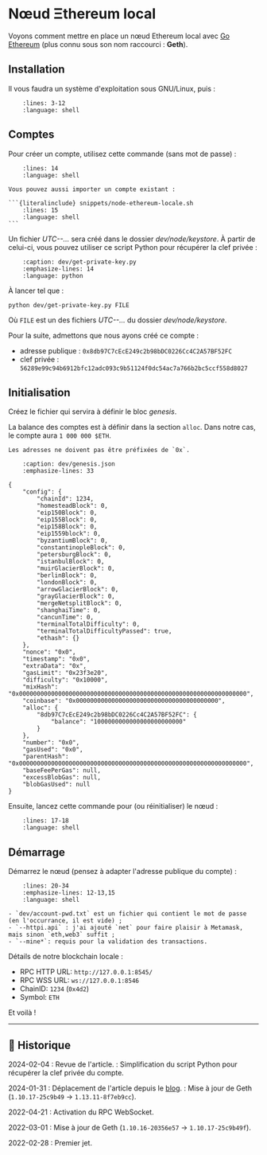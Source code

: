 # Nœud Ξthereum local

Voyons comment mettre en place un nœud Ethereum local avec [Go Ethereum](https://geth.ethereum.org) (plus connu sous son nom raccourci : **Geth**).

## Installation

Il vous faudra un système d'exploitation sous GNU/Linux, puis :

```{literalinclude} snippets/node-ethereum-locale.sh
    :lines: 3-12
    :language: shell
```

## Comptes

Pour créer un compte, utilisez cette commande (sans mot de passe) :

```{literalinclude} snippets/node-ethereum-locale.sh
    :lines: 14
    :language: shell
```

````{hint}
Vous pouvez aussi importer un compte existant :

```{literalinclude} snippets/node-ethereum-locale.sh
    :lines: 15
    :language: shell
```
````

Un fichier *UTC--…* sera créé dans le dossier *dev/node/keystore*.
À partir de celui-ci, vous pouvez utiliser ce script Python pour récupérer la clef privée :

```{literalinclude} snippets/node-ethereum-locale.py
    :caption: dev/get-private-key.py
    :emphasize-lines: 14
    :language: python
```

À lancer tel que :

```{code-block} shell
python dev/get-private-key.py FILE
```

Où `FILE` est un des fichiers  *UTC--…* du dossier *dev/node/keystore*.

Pour la suite, admettons que nous ayons créé ce compte :

- adresse publique : `0x8db97C7cEcE249c2b98bDC0226Cc4C2A57BF52FC`
- clef privée : `56289e99c94b6912bfc12adc093c9b51124f0dc54ac7a766b2bc5ccf558d8027`

## Initialisation

Créez le fichier qui servira à définir le bloc *genesis*.

La balance des comptes est à définir dans la section `alloc`.
Dans notre cas, le compte aura `1 000 000 $ETH`.

```{attention}
Les adresses ne doivent pas être préfixées de `0x`.
```

```{code-block} json
    :caption: dev/genesis.json
    :emphasize-lines: 33

{
    "config": {
        "chainId": 1234,
        "homesteadBlock": 0,
        "eip150Block": 0,
        "eip155Block": 0,
        "eip158Block": 0,
        "eip1559block": 0,
        "byzantiumBlock": 0,
        "constantinopleBlock": 0,
        "petersburgBlock": 0,
        "istanbulBlock": 0,
        "muirGlacierBlock": 0,
        "berlinBlock": 0,
        "londonBlock": 0,
        "arrowGlacierBlock": 0,
        "grayGlacierBlock": 0,
        "mergeNetsplitBlock": 0,
        "shanghaiTime": 0,
        "cancunTime": 0,
        "terminalTotalDifficulty": 0,
        "terminalTotalDifficultyPassed": true,
        "ethash": {}
    },
    "nonce": "0x0",
    "timestamp": "0x0",
    "extraData": "0x",
    "gasLimit": "0x23f3e20",
    "difficulty": "0x10000",
    "mixHash": "0x0000000000000000000000000000000000000000000000000000000000000000",
    "coinbase": "0x0000000000000000000000000000000000000000",
    "alloc": {
        "8db97C7cEcE249c2b98bDC0226Cc4C2A57BF52FC": {
            "balance": "1000000000000000000000000"
        }
    },
    "number": "0x0",
    "gasUsed": "0x0",
    "parentHash": "0x0000000000000000000000000000000000000000000000000000000000000000",
    "baseFeePerGas": null,
    "excessBlobGas": null,
    "blobGasUsed": null
}
```

Ensuite, lancez cette commande pour  (ou réinitialiser) le nœud :

```{literalinclude} snippets/node-ethereum-locale.sh
    :lines: 17-18
    :language: shell
```

## Démarrage

Démarrez le nœud (pensez à adapter l'adresse publique du compte) :

```{literalinclude} snippets/node-ethereum-locale.sh
    :lines: 20-34
    :emphasize-lines: 12-13,15
    :language: shell
```

```{note}
- `dev/account-pwd.txt` est un fichier qui contient le mot de passe (en l'occurrance, il est vide) ;
- `--httpi.api` : j'ai ajouté `net` pour faire plaisir à Metamask, mais sinon `eth,web3` suffit ;
- `--mine*`: requis pour la validation des transactions.
```

Détails de notre blockchain locale :

- RPC HTTP URL: `http://127.0.0.1:8545/`
- RPC WSS URL: `ws://127.0.0.1:8546`
- ChainID: `1234` (`0x4d2`)
- Symbol: `ETH`

Et voilà !

---

## 📜 Historique

2024-02-04
: Revue de l'article.
: Simplification du script Python pour récupérer la clef privée du compte.

2024-01-31
: Déplacement de l'article depuis le [blog](https://www.tiger-222.fr/?d=2022/02/28/15/49/31-noeud-ethereum-local).
: Mise à jour de Geth (`1.10.17-25c9b49` → `1.13.11-8f7eb9cc`).

2022-04-21
: Activation du RPC WebSocket.

2022-03-01
: Mise à jour de Geth (`1.10.16-20356e57` → `1.10.17-25c9b49f`).

2022-02-28
: Premier jet.
